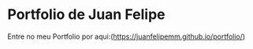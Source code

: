 # Portfolio de Juan Felipe
Entre no meu Portfolio por aqui:(https://juanfelipemm.github.io/portfolio/)
